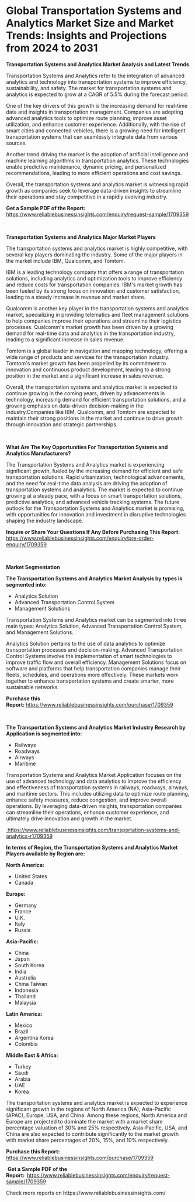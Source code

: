 <p><h1>Global Transportation Systems and Analytics Market Size and Market Trends: Insights and Projections from 2024 to 2031</h1></p><p><strong>Transportation Systems and Analytics Market Analysis and Latest Trends</strong></p>
<p><p>Transportation Systems and Analytics refer to the integration of advanced analytics and technology into transportation systems to improve efficiency, sustainability, and safety. The market for transportation systems and analytics is expected to grow at a CAGR of 5.5% during the forecast period. </p><p>One of the key drivers of this growth is the increasing demand for real-time data and insights in transportation management. Companies are adopting advanced analytics tools to optimize route planning, improve asset utilization, and enhance customer experience. Additionally, with the rise of smart cities and connected vehicles, there is a growing need for intelligent transportation systems that can seamlessly integrate data from various sources.</p><p>Another trend driving the market is the adoption of artificial intelligence and machine learning algorithms in transportation analytics. These technologies enable predictive maintenance, dynamic pricing, and personalized recommendations, leading to more efficient operations and cost savings. </p><p>Overall, the transportation systems and analytics market is witnessing rapid growth as companies seek to leverage data-driven insights to streamline their operations and stay competitive in a rapidly evolving industry.</p></p>
<p><strong>Get a Sample PDF of the Report:&nbsp;</strong> <a href="https://www.reliablebusinessinsights.com/enquiry/request-sample/1709359">https://www.reliablebusinessinsights.com/enquiry/request-sample/1709359</a></p>
<p>&nbsp;</p>
<p><strong>Transportation Systems and Analytics Major Market Players</strong></p>
<p><p>The transportation systems and analytics market is highly competitive, with several key players dominating the industry. Some of the major players in the market include IBM, Qualcomm, and Tomtom. </p><p>IBM is a leading technology company that offers a range of transportation solutions, including analytics and optimization tools to improve efficiency and reduce costs for transportation companies. IBM's market growth has been fueled by its strong focus on innovation and customer satisfaction, leading to a steady increase in revenue and market share.</p><p>Qualcomm is another key player in the transportation systems and analytics market, specializing in providing telematics and fleet management solutions to help companies improve their operations and streamline their logistics processes. Qualcomm's market growth has been driven by a growing demand for real-time data and analytics in the transportation industry, leading to a significant increase in sales revenue.</p><p>Tomtom is a global leader in navigation and mapping technology, offering a wide range of products and services for the transportation industry. Tomtom's market growth has been propelled by its commitment to innovation and continuous product development, leading to a strong position in the market and a significant increase in sales revenue.</p><p>Overall, the transportation systems and analytics market is expected to continue growing in the coming years, driven by advancements in technology, increasing demand for efficient transportation solutions, and a growing emphasis on data-driven decision-making in the industry.Companies like IBM, Qualcomm, and Tomtom are expected to maintain their strong positions in the market and continue to drive growth through innovation and strategic partnerships.</p></p>
<p>&nbsp;</p>
<p><strong>What Are The Key Opportunities For Transportation Systems and Analytics Manufacturers?</strong></p>
<p><p>The Transportation Systems and Analytics market is experiencing significant growth, fueled by the increasing demand for efficient and safe transportation solutions. Rapid urbanization, technological advancements, and the need for real-time data analysis are driving the adoption of transportation systems and analytics. The market is expected to continue growing at a steady pace, with a focus on smart transportation solutions, predictive analytics, and advanced vehicle tracking systems. The future outlook for the Transportation Systems and Analytics market is promising, with opportunities for innovation and investment in disruptive technologies shaping the industry landscape.</p></p>
<p><strong>Inquire or Share Your Questions If Any Before Purchasing This Report:</strong> <a href="https://www.reliablebusinessinsights.com/enquiry/pre-order-enquiry/1709359">https://www.reliablebusinessinsights.com/enquiry/pre-order-enquiry/1709359</a></p>
<p>&nbsp;</p>
<p><strong>Market Segmentation</strong></p>
<p><strong>The Transportation Systems and Analytics Market Analysis by types is segmented into:</strong></p>
<p><ul><li>Analytics Solution</li><li>Advanced Transportation Control System</li><li>Management Solutions</li></ul></p>
<p><p>Transportation Systems and Analytics market can be segmented into three main types: Analytics Solution, Advanced Transportation Control System, and Management Solutions. </p><p>Analytics Solution pertains to the use of data analytics to optimize transportation processes and decision-making. Advanced Transportation Control Systems involve the implementation of smart technologies to improve traffic flow and overall efficiency. Management Solutions focus on software and platforms that help transportation companies manage their fleets, schedules, and operations more effectively. These markets work together to enhance transportation systems and create smarter, more sustainable networks.</p></p>
<p><strong>Purchase this Report:&nbsp;</strong><a href="https://www.reliablebusinessinsights.com/purchase/1709359">https://www.reliablebusinessinsights.com/purchase/1709359</a></p>
<p>&nbsp;</p>
<p><strong>The Transportation Systems and Analytics Market Industry Research by Application is segmented into:</strong></p>
<p><ul><li>Railways</li><li>Roadways</li><li>Airways</li><li>Maritime</li></ul></p>
<p><p>Transportation Systems and Analytics Market Application focuses on the use of advanced technology and data analytics to improve the efficiency and effectiveness of transportation systems in railways, roadways, airways, and maritime sectors. This includes utilizing data to optimize route planning, enhance safety measures, reduce congestion, and improve overall operations. By leveraging data-driven insights, transportation companies can streamline their operations, enhance customer experience, and ultimately drive innovation and growth in the market.</p></p>
<p><a href="https://www.reliablebusinessinsights.com/transportation-systems-and-analytics-r1709359">&nbsp;https://www.reliablebusinessinsights.com/transportation-systems-and-analytics-r1709359</a></p>
<p><strong>In terms of Region, the Transportation Systems and Analytics Market Players available by Region are:</strong></p>
<p>
    <p> <strong> North America: </strong>
        <ul>
            <li>United States</li>
            <li>Canada</li>
        </ul>
        </p> 
    <p> <strong> Europe: </strong>
        <ul>
            <li>Germany</li>
            <li>France</li>
            <li>U.K.</li>
            <li>Italy</li>
            <li>Russia</li>
        </ul>
        </p> 
    <p> <strong> Asia-Pacific: </strong>
        <ul>
            <li>China</li>
            <li>Japan</li>
            <li>South Korea</li>
            <li>India</li>
            <li>Australia</li>
            <li>China Taiwan</li>
            <li>Indonesia</li>
            <li>Thailand</li>
            <li>Malaysia</li>
        </ul>
        </p> 
    <p> <strong> Latin America: </strong>
        <ul>
            <li>Mexico</li>
            <li>Brazil</li>
            <li>Argentina Korea</li>
            <li>Colombia</li>
        </ul>
        </p> 
    <p> <strong> Middle East & Africa: </strong>
        <ul>
            <li>Turkey</li>
            <li>Saudi</li>
            <li>Arabia</li>
            <li>UAE</li>
            <li>Korea</li>
        </ul>
    </p>
    </p>
<p><p>The transportation systems and analytics market is expected to experience significant growth in the regions of North America (NA), Asia-Pacific (APAC), Europe, USA, and China. Among these regions, North America and Europe are projected to dominate the market with a market share percentage valuation of 30% and 25% respectively. Asia-Pacific, USA, and China are also expected to contribute significantly to the market growth with market share percentages of 20%, 15%, and 10% respectively.</p></p>
<p><strong>Purchase this Report: </strong><a href="https://www.reliablebusinessinsights.com/purchase/1709359">https://www.reliablebusinessinsights.com/purchase/1709359</a></p>
<p>&nbsp;<strong>Get a Sample PDF of the Report:&nbsp;&nbsp;</strong><a href="https://www.reliablebusinessinsights.com/enquiry/request-sample/1709359">https://www.reliablebusinessinsights.com/enquiry/request-sample/1709359</a></p>
<p><strong></strong></p>
<p>Check more reports on https://www.reliablebusinessinsights.com/</p>